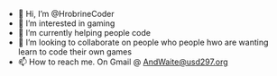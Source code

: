 - 👋 Hi, I’m @HrobrineCoder
- 👀 I’m interested in gaming
- 🌱 I’m currently helping people code
- 💞️ I’m looking to collaborate on people who people hwo are wanting learn to code their own games
- 📫 How to reach me. On Gmail @ AndWaite@usd297.org

<!---
Andyiscoolboi/Andyiscoolboi is a ✨ special ✨ repository because its `README.md` (this file) appears on your GitHub profile.
You can click the Preview link to take a look at your changes.
--->
